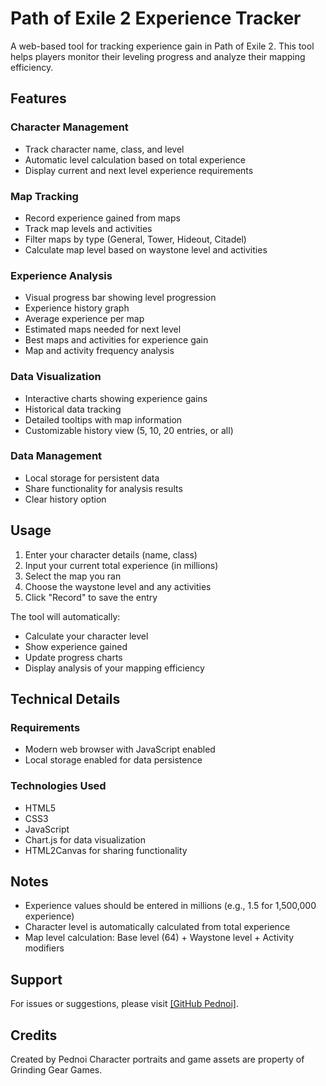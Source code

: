 # Path of Exile 2 Experience Tracker

A web-based tool for tracking experience gain in Path of Exile 2. This tool helps players monitor their leveling progress and analyze their mapping efficiency.

## Features

### Character Management
- Track character name, class, and level
- Automatic level calculation based on total experience
- Display current and next level experience requirements

### Map Tracking
- Record experience gained from maps
- Track map levels and activities
- Filter maps by type (General, Tower, Hideout, Citadel)
- Calculate map level based on waystone level and activities

### Experience Analysis
- Visual progress bar showing level progression
- Experience history graph
- Average experience per map
- Estimated maps needed for next level
- Best maps and activities for experience gain
- Map and activity frequency analysis

### Data Visualization
- Interactive charts showing experience gains
- Historical data tracking
- Detailed tooltips with map information
- Customizable history view (5, 10, 20 entries, or all)

### Data Management
- Local storage for persistent data
- Share functionality for analysis results
- Clear history option

## Usage

1. Enter your character details (name, class)
2. Input your current total experience (in millions)
3. Select the map you ran
4. Choose the waystone level and any activities
5. Click "Record" to save the entry

The tool will automatically:
- Calculate your character level
- Show experience gained
- Update progress charts
- Display analysis of your mapping efficiency

## Technical Details

### Requirements
- Modern web browser with JavaScript enabled
- Local storage enabled for data persistence

### Technologies Used
- HTML5
- CSS3
- JavaScript
- Chart.js for data visualization
- HTML2Canvas for sharing functionality

## Notes

- Experience values should be entered in millions (e.g., 1.5 for 1,500,000 experience)
- Character level is automatically calculated from total experience
- Map level calculation: Base level (64) + Waystone level + Activity modifiers

## Support

For issues or suggestions, please visit [\[GitHub Pednoi\]](https://github.com/Pednoi/POE2_ExpTracker).

## Credits

Created by Pednoi
Character portraits and game assets are property of Grinding Gear Games. 